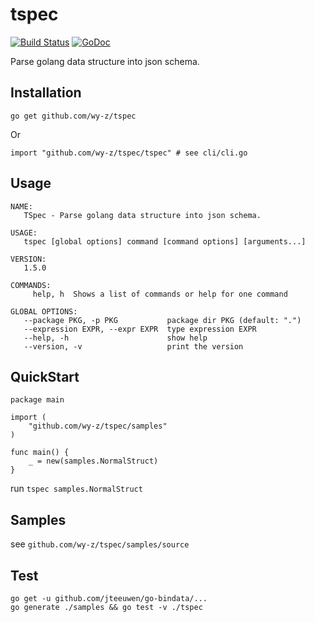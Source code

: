# tspec
[![Build Status](https://travis-ci.org/wy-z/tspec.svg?branch=master)](https://travis-ci.org/wy-z/tspec) [![GoDoc](https://godoc.org/github.com/wy-z/tspec?status.svg)](http://godoc.org/github.com/wy-z/tspec)

Parse golang data structure into json schema.

## Installation
```
go get github.com/wy-z/tspec
```
Or
```
import "github.com/wy-z/tspec/tspec" # see cli/cli.go
```

## Usage
```
NAME:
   TSpec - Parse golang data structure into json schema.

USAGE:
   tspec [global options] command [command options] [arguments...]

VERSION:
   1.5.0

COMMANDS:
     help, h  Shows a list of commands or help for one command

GLOBAL OPTIONS:
   --package PKG, -p PKG           package dir PKG (default: ".")
   --expression EXPR, --expr EXPR  type expression EXPR
   --help, -h                      show help
   --version, -v                   print the version
```

## QuickStart

```
package main

import (
    "github.com/wy-z/tspec/samples"
)

func main() {
    _ = new(samples.NormalStruct)
}
```

run ```tspec samples.NormalStruct```

## Samples

see `github.com/wy-z/tspec/samples/source`

## Test

```
go get -u github.com/jteeuwen/go-bindata/...
go generate ./samples && go test -v ./tspec
```